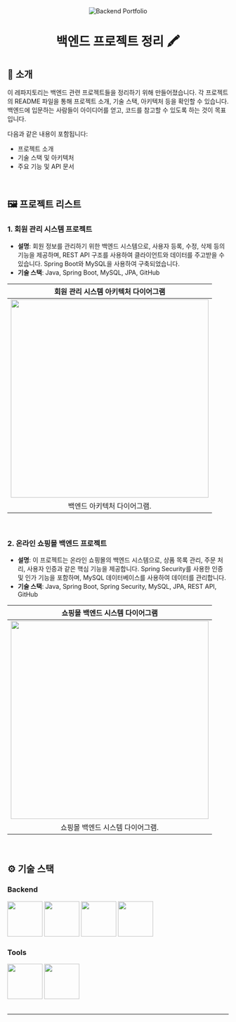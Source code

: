 <div align="center">

<!-- logo -->
<img src="https://capsule-render.vercel.app/api?type=waving&color=3f72af&height=180&text=Backend%20Portfolio&animation=fadeIn&fontColor=ffffff&fontSize=60" alt="Backend Portfolio">

# 백엔드 프로젝트 정리 🖍️

</div> 

## 📝 소개
이 레파지토리는 백엔드 관련 프로젝트들을 정리하기 위해 만들어졌습니다. 각 프로젝트의 README 파일을 통해 프로젝트 소개, 기술 스택, 아키텍처 등을 확인할 수 있습니다. 백엔드에 입문하는 사람들이 아이디어를 얻고, 코드를 참고할 수 있도록 하는 것이 목표입니다.

다음과 같은 내용이 포함됩니다:
- 프로젝트 소개
- 기술 스택 및 아키텍처
- 주요 기능 및 API 문서

<br />

## 🖼️ 프로젝트 리스트

### 1. **회원 관리 시스템 프로젝트**
- **설명**: 회원 정보를 관리하기 위한 백엔드 시스템으로, 사용자 등록, 수정, 삭제 등의 기능을 제공하며, REST API 구조를 사용하여 클라이언트와 데이터를 주고받을 수 있습니다. Spring Boot와 MySQL을 사용하여 구축되었습니다.
- **기술 스택**: Java, Spring Boot, MySQL, JPA, GitHub

|회원 관리 시스템 아키텍처 다이어그램|
|:---:|
|<img src="https://github.com/user-attachments/assets/backend-architecture-diagram.png" width="450"/>|
|백엔드 아키텍처 다이어그램.|

<br />

### 2. **온라인 쇼핑몰 백엔드 프로젝트**
- **설명**: 이 프로젝트는 온라인 쇼핑몰의 백엔드 시스템으로, 상품 목록 관리, 주문 처리, 사용자 인증과 같은 핵심 기능을 제공합니다. Spring Security를 사용한 인증 및 인가 기능을 포함하며, MySQL 데이터베이스를 사용하여 데이터를 관리합니다.
- **기술 스택**: Java, Spring Boot, Spring Security, MySQL, JPA, REST API, GitHub

|쇼핑몰 백엔드 시스템 다이어그램|
|:---:|
|<img src="https://github.com/user-attachments/assets/shopping-backend-diagram.png" width="450"/>|
|쇼핑몰 백엔드 시스템 다이어그램.|

<br />

## ⚙ 기술 스택

### Backend
<div>
  <img src="https://github.com/yewon-Noh/readme-template/blob/main/skills/Java.png?raw=true" width="80">
  <img src="https://github.com/yewon-Noh/readme-template/blob/main/skills/SpringBoot.png?raw=true" width="80">
  <img src="https://github.com/yewon-Noh/readme-template/blob/main/skills/MySQL.png?raw=true" width="80">
  <img src="https://github.com/yewon-Noh/readme-template/blob/main/skills/JPA.png?raw=true" width="80">
</div>

### Tools
<div>
  <img src="https://github.com/yewon-Noh/readme-template/blob/main/skills/Github.png?raw=true" width="80">
  <img src="https://github.com/yewon-Noh/readme-template/blob/main/skills/IntelliJ.png?raw=true" width="80">
</div>

<br />

---
